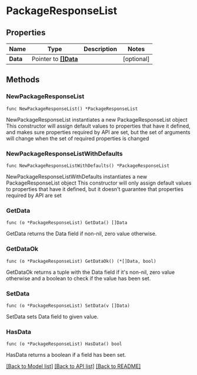 # PackageResponseList

## Properties

Name | Type | Description | Notes
------------ | ------------- | ------------- | -------------
**Data** | Pointer to [**[]Data**](Data.md) |  | [optional] 

## Methods

### NewPackageResponseList

`func NewPackageResponseList() *PackageResponseList`

NewPackageResponseList instantiates a new PackageResponseList object
This constructor will assign default values to properties that have it defined,
and makes sure properties required by API are set, but the set of arguments
will change when the set of required properties is changed

### NewPackageResponseListWithDefaults

`func NewPackageResponseListWithDefaults() *PackageResponseList`

NewPackageResponseListWithDefaults instantiates a new PackageResponseList object
This constructor will only assign default values to properties that have it defined,
but it doesn't guarantee that properties required by API are set

### GetData

`func (o *PackageResponseList) GetData() []Data`

GetData returns the Data field if non-nil, zero value otherwise.

### GetDataOk

`func (o *PackageResponseList) GetDataOk() (*[]Data, bool)`

GetDataOk returns a tuple with the Data field if it's non-nil, zero value otherwise
and a boolean to check if the value has been set.

### SetData

`func (o *PackageResponseList) SetData(v []Data)`

SetData sets Data field to given value.

### HasData

`func (o *PackageResponseList) HasData() bool`

HasData returns a boolean if a field has been set.


[[Back to Model list]](../README.md#documentation-for-models) [[Back to API list]](../README.md#documentation-for-api-endpoints) [[Back to README]](../README.md)


